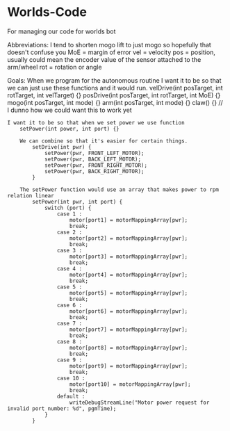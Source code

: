 # Worlds-Code
For managing our code for worlds bot

Abbreviations:
  I tend to shorten mogo lift to just mogo so hopefully that doesn't confuse you
  MoE = margin of error
  vel = velocity
  pos = position, usually could mean the encoder value of the sensor attached to the arm/wheel
  rot = rotation or angle

Goals:
  When we program for the autonomous routine I want it to be so that we can just use these functions and it would run.
  	velDrive(int posTarget, int rotTarget, int velTarget) {}
  	posDrive(int posTarget, int rotTarget, int MoE) {}
		mogo(int posTarget, int mode) {}
		arm(int posTarget, int mode) {}
		claw() {} // I dunno how we could want this to work yet
	
	I want it to be so that when we set power we use function
		setPower(int power, int port) {}
		
		We can combine so that it's easier for certain things.
			setDrive(int pwr) {
				setPower(pwr, FRONT_LEFT_MOTOR);
				setPower(pwr, BACK_LEFT_MOTOR);
				setPower(pwr, FRONT_RIGHT_MOTOR);
				setPower(pwr, BACK_RIGHT_MOTOR);
			}
			
		The setPower function would use an array that makes power to rpm relation linear
			setPower(int pwr, int port) {
				switch (port) {
					case 1 :
						motor[port1] = motorMappingArray[pwr];
						break;
					case 2 :
						motor[port2] = motorMappingArray[pwr];
						break;
					case 3 :
						motor[port3] = motorMappingArray[pwr];
						break;
					case 4 :
						motor[port4] = motorMappingArray[pwr];
						break;
					case 5 :
						motor[port5] = motorMappingArray[pwr];
						break;
					case 6 :
						motor[port6] = motorMappingArray[pwr];
						break;
					case 7 :
						motor[port7] = motorMappingArray[pwr];
						break;
					case 8 :
						motor[port8] = motorMappingArray[pwr];
						break;
					case 9 :
						motor[port9] = motorMappingArray[pwr];
						break;
					case 10 :
						motor[port10] = motorMappingArray[pwr];
						break;
					default :
						writeDebugStreamLine("Motor power request for invalid port number: %d", pgmTime);
				}
			}
